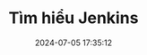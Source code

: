 ---
abbrlink: 1r6d193f
categories:
- CI/CD
cover: https://media.licdn.com/dms/image/D4D12AQHhnS4D-dKDkA/article-cover_image-shrink_720_1280/0/1699334910070?e=2147483647&v=beta&t=7ZtWMPPzqkY7eRltlThto2YYLHR8TkoymD8EkwQy298
date: 2024-07-05 17:35:12
tags:
- Jenkins
title: Tìm hiểu Jenkins
---
